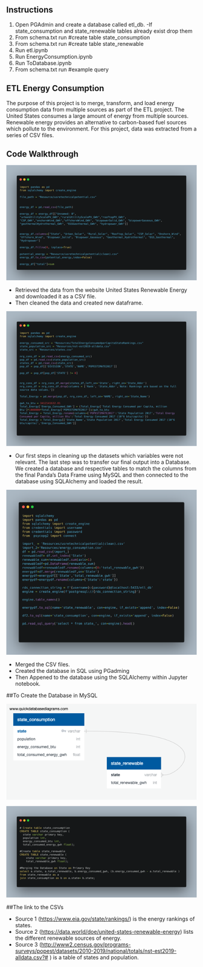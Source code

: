 ## Instructions

1. Open PGAdmin and create a database called etl_db.
	-If state_consumption and state_renewable tables already exist drop them
2. From schema.txt run #create table state_consumption
3. From schema.txt run #create table state_renewable
4. Run etl.ipynb 
5. Run EnergyConsumption.ipynb
6. Run ToDatabase.ipynb
7. From schema.txt run #example query


## ETL Energy Consumption

The purpose of this project is to merge, transform, and load energy consumption data from multiple sources as part of the ETL project. The United States consumes a large amount of energy from multiple sources. Renewable energy provides an alternative to carbon-based fuel sources which pollute to the environment. For this project, data was extracted from a series of CSV files. 

## [](https://github.com/warrenallen/covid202/blob/master/final-report-md-template.md#code-walkthrough)Code Walkthrough

![](Resources/Renewable_Energy.png)

 - Retrieved the data from the website United States Renewable Energy and downloaded it as a CSV file.
 - Then cleaned the data and created new dataframe.

![](Resources/US_Consumption.png)

 - Our first steps in cleaning up the datasets which variables were not relevant. The last step was to transfer our final output into a Database. We created a database and respective tables to match the columns from the final Panda’s Data Frame using MySQL and then connected to the database using SQLAlchemy and loaded the result.


![](Resources/toSQL_DB.png)

 - Merged the CSV files.
 - Created the database in SQL using PGadming
 - Then Appened to the database using the SQLAlchemy within Jupyter notebook.


##To Create the Database in MySQL

![](Resources/state_ERD.png)

![](Resources/SQL_queries.png)


##The link to the CSVs

- Source 1 (https://www.eia.gov/state/rankings/) is the energy rankings of states.
- Source 2 (https://data.world/doe/united-states-renewable-energy) lists the different renewable sources of energy.
- Source 3 (http://www2.census.gov/programs-surveys/popest/datasets/2010-2019/national/totals/nst-est2019-alldata.csv?# ) is a table of states and population.
